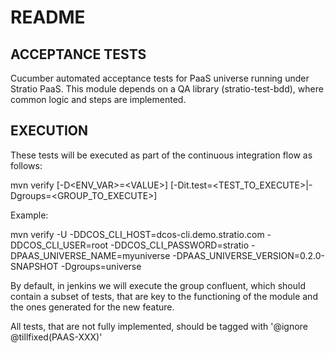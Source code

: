 # README

## ACCEPTANCE TESTS

Cucumber automated acceptance tests for PaaS universe running under Stratio PaaS.
This module depends on a QA library (stratio-test-bdd), where common logic and steps are implemented.

## EXECUTION

These tests will be executed as part of the continuous integration flow as follows:

mvn verify [-D\<ENV_VAR>=\<VALUE>] [-Dit.test=\<TEST_TO_EXECUTE>|-Dgroups=\<GROUP_TO_EXECUTE>]

Example:

mvn verify -U -DDCOS_CLI_HOST=dcos-cli.demo.stratio.com -DDCOS_CLI_USER=root -DDCOS_CLI_PASSWORD=stratio -DPAAS_UNIVERSE_NAME=myuniverse -DPAAS_UNIVERSE_VERSION=0.2.0-SNAPSHOT -Dgroups=universe

By default, in jenkins we will execute the group confluent, which should contain a subset of tests, that are key to the functioning of the module and the ones generated for the new feature.

All tests, that are not fully implemented, should be tagged with '@ignore @tillfixed(PAAS-XXX)'
